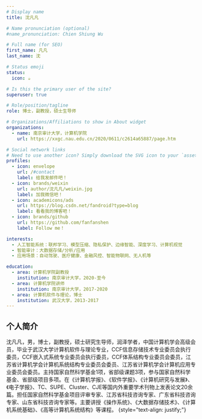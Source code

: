 ```yaml
---
# Display name
title: 沈凡凡

# Name pronunciation (optional)
#name_pronunciation: Chien Shiung Wu

# Full name (for SEO)
first_name: 凡凡
last_name: 沈

# Status emoji
status:
  icon: ☕️

# Is this the primary user of the site?
superuser: true

# Role/position/tagline
role: 博士，副教授，硕士生导师

# Organizations/Affiliations to show in About widget
organizations:
  - name: 南京审计大学，计算机学院
    url: https://xxgc.nau.edu.cn/2020/0611/c2614a65887/page.htm

# Social network links
# Need to use another icon? Simply download the SVG icon to your `assets/media/icons/` folder.
profiles:
  - icon: envelope
    url: /#contact
    label: 给我发邮件吧！
  - icon: brands/weixin
    url: author/沈凡凡/weixin.jpg
    label: 加我微信吧！
  - icon: academicons/ads
    url: https://blog.csdn.net/fandroid?type=blog
    label: 看看我的博客吧！
  - icon: brands/github
    url: https://github.com/fanfanshen 
    label: Follow me！

interests:
  - 人工智能系统：联邦学习、模型压缩、隐私保护、边缘智能、深度学习、计算机视觉
  - 智能审计：大数据存储/分析/应用
  - 应用场景：自动驾驶、医疗健康、金融风控、智能物联网、无人机等

education:
  - area: 计算机学院副教授
    institution: 南京审计大学，2020-至今
  - area: 计算机学院讲师
    institution: 南京审计大学，2017-2020
  - area: 计算机软件与理论，博士
    institution: 武汉大学，2013-2017
---
```


## 个人简介
沈凡凡，男，博士，副教授，硕士研究生导师，润泽学者，中国计算机学会高级会员，毕业于武汉大学计算机软件与理论专业，CCF信息存储技术专业委员会执行委员，CCF嵌入式系统专业委员会执行委员，CCF体系结构专业委员会委员，江苏省计算机学会计算机系统结构专业委员会委员、江苏省计算机学会计算机应用专业委员会委员。主持国家自然科学基金1项，省部级课题3项，参与国家自然科学基金、省部级项目多项。在《计算机学报》、《软件学报》、《计算机研究与发展》、《电子学报》、TC、SUPE、Cluster、CJE等国内外重要学术刊物上发表论文20余篇。担任国家自然科学基金项目评审专家、江苏省科技咨询专家、广东省科技咨询专家、山东省科技咨询专家等。主要讲授《操作系统》、《大数据存储技术》、《计算机系统基础》、《高等计算机系统结构》等课程。
{style="text-align: justify;"}
